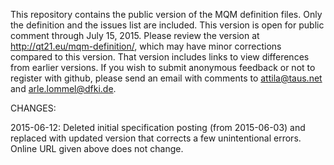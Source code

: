 This repository contains the public version of the MQM definition files.
Only the definition and the issues list are included.
This version is open for public comment through July 15, 2015.
Please review the version at http://qt21.eu/mqm-definition/, which may have minor corrections compared to this version. That version includes links to view differences from earlier versions.
If you wish to submit anonymous feedback or not to register with github, please send an email with comments to attila@taus.net and arle.lommel@dfki.de.


CHANGES:

2015-06-12: Deleted initial specification posting (from 2015-06-03) and replaced with updated version that corrects a few unintentional errors. Online URL given above does not change.